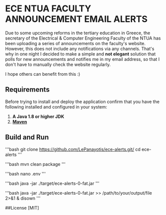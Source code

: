 # ECE NTUA FACULTY ANNOUNCEMENT EMAIL ALERTS

Due to some upcoming reforms in the tertiary education in Greece,
the secretary of the Electrical & Computer Engineering Faculty of the NTUA
has been uploading a series of announcements on the faculty's website. However,
this does not include any notifications via any channels. That's why in one night I
decided to make a simple and **not elegant** solution that polls for new announcements and
notifies me in my email address, so that I don't have to manually check the website regularly.

I hope others can benefit from this :)

## Requirements
Before trying to install and deploy the application confirm that you have the following installed and configured in your system:

1. **A Java 1.8 or higher JDK**
2. <a href="https://maven.apache.org/install.html">**Maven**</a> 

## Build and Run
'''bash
git clone https://github.com/LePanayotis/ece-alerts.git/
cd ece-alerts
'''

'''bash
mvn clean package
'''

'''bash
nano .env
'''

'''bash
java -jar ./target/ece-alerts-0-fat.jar
'''

'''bash
java -jar ./target/ece-alerts-0-fat.jar >> /path/to/your/output/file 2>&1 & disown
'''


##License
[MIT]
